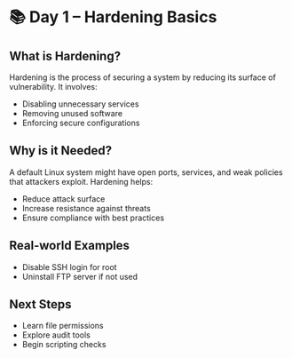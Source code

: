 # 📚 Day 1 – Hardening Basics

## What is Hardening?
Hardening is the process of securing a system by reducing its surface of vulnerability. It involves:
- Disabling unnecessary services
- Removing unused software
- Enforcing secure configurations

## Why is it Needed?
A default Linux system might have open ports, services, and weak policies that attackers exploit. Hardening helps:
- Reduce attack surface
- Increase resistance against threats
- Ensure compliance with best practices

## Real-world Examples
- Disable SSH login for root
- Uninstall FTP server if not used

## Next Steps
- Learn file permissions
- Explore audit tools
- Begin scripting checks
